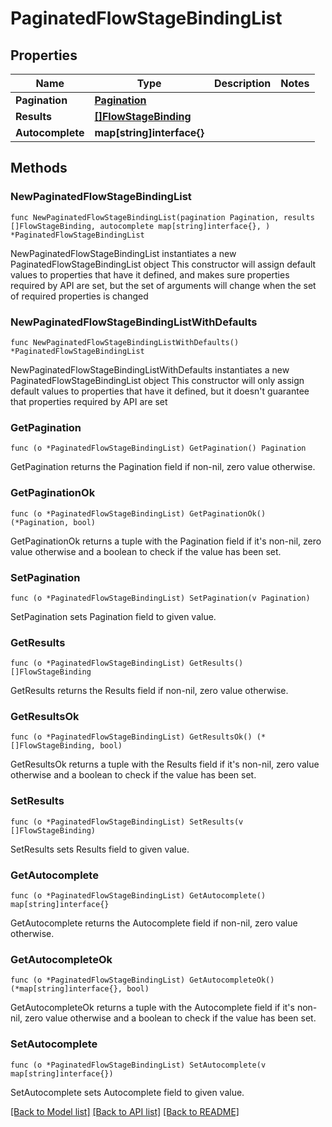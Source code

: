 # PaginatedFlowStageBindingList

## Properties

Name | Type | Description | Notes
------------ | ------------- | ------------- | -------------
**Pagination** | [**Pagination**](Pagination.md) |  | 
**Results** | [**[]FlowStageBinding**](FlowStageBinding.md) |  | 
**Autocomplete** | **map[string]interface{}** |  | 

## Methods

### NewPaginatedFlowStageBindingList

`func NewPaginatedFlowStageBindingList(pagination Pagination, results []FlowStageBinding, autocomplete map[string]interface{}, ) *PaginatedFlowStageBindingList`

NewPaginatedFlowStageBindingList instantiates a new PaginatedFlowStageBindingList object
This constructor will assign default values to properties that have it defined,
and makes sure properties required by API are set, but the set of arguments
will change when the set of required properties is changed

### NewPaginatedFlowStageBindingListWithDefaults

`func NewPaginatedFlowStageBindingListWithDefaults() *PaginatedFlowStageBindingList`

NewPaginatedFlowStageBindingListWithDefaults instantiates a new PaginatedFlowStageBindingList object
This constructor will only assign default values to properties that have it defined,
but it doesn't guarantee that properties required by API are set

### GetPagination

`func (o *PaginatedFlowStageBindingList) GetPagination() Pagination`

GetPagination returns the Pagination field if non-nil, zero value otherwise.

### GetPaginationOk

`func (o *PaginatedFlowStageBindingList) GetPaginationOk() (*Pagination, bool)`

GetPaginationOk returns a tuple with the Pagination field if it's non-nil, zero value otherwise
and a boolean to check if the value has been set.

### SetPagination

`func (o *PaginatedFlowStageBindingList) SetPagination(v Pagination)`

SetPagination sets Pagination field to given value.


### GetResults

`func (o *PaginatedFlowStageBindingList) GetResults() []FlowStageBinding`

GetResults returns the Results field if non-nil, zero value otherwise.

### GetResultsOk

`func (o *PaginatedFlowStageBindingList) GetResultsOk() (*[]FlowStageBinding, bool)`

GetResultsOk returns a tuple with the Results field if it's non-nil, zero value otherwise
and a boolean to check if the value has been set.

### SetResults

`func (o *PaginatedFlowStageBindingList) SetResults(v []FlowStageBinding)`

SetResults sets Results field to given value.


### GetAutocomplete

`func (o *PaginatedFlowStageBindingList) GetAutocomplete() map[string]interface{}`

GetAutocomplete returns the Autocomplete field if non-nil, zero value otherwise.

### GetAutocompleteOk

`func (o *PaginatedFlowStageBindingList) GetAutocompleteOk() (*map[string]interface{}, bool)`

GetAutocompleteOk returns a tuple with the Autocomplete field if it's non-nil, zero value otherwise
and a boolean to check if the value has been set.

### SetAutocomplete

`func (o *PaginatedFlowStageBindingList) SetAutocomplete(v map[string]interface{})`

SetAutocomplete sets Autocomplete field to given value.



[[Back to Model list]](../README.md#documentation-for-models) [[Back to API list]](../README.md#documentation-for-api-endpoints) [[Back to README]](../README.md)


